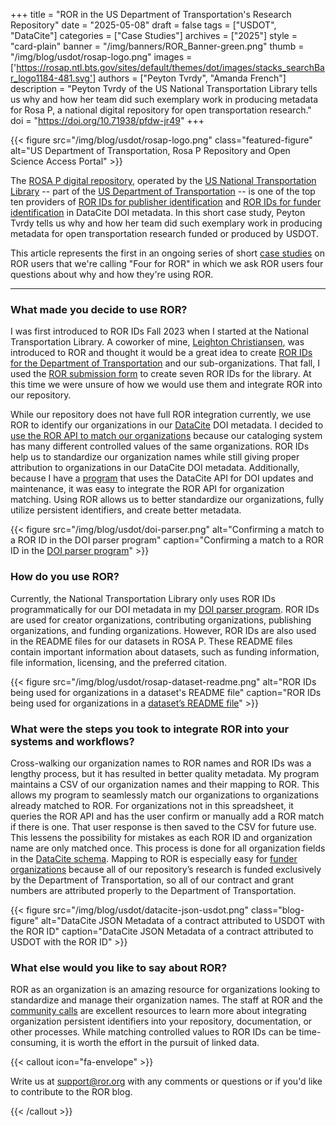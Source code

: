 +++ 
title = "ROR in the US Department of Transportation's Research Repository" 
date = "2025-05-08"
draft = false 
tags = ["USDOT", "DataCite"] 
categories = ["Case Studies"] 
archives = ["2025"]
style = "card-plain" 
banner = "/img/banners/ROR_Banner-green.png" 
thumb = "/img/blog/usdot/rosap-logo.png"
images = ['https://rosap.ntl.bts.gov/sites/default/themes/dot/images/stacks_searchBar_logo1184-481.svg']
authors = ["Peyton Tvrdy", "Amanda French"] 
description = "Peyton Tvrdy of the US National Transportation Library tells us why and how her team did such exemplary work in producing metadata for Rosa P, a national digital repository for open transportation research."
doi = "https://doi.org/10.71938/pfdw-jr49"
+++ 

{{< figure src="/img/blog/usdot/rosap-logo.png" class="featured-figure" alt="US Department of Transportation, Rosa P Repository and Open Science Access Portal" >}}

The [ROSA P digital repository](https://rosap.ntl.bts.gov/), operated by the [US National Transportation Library](https://ntl.bts.gov/ntl) -- part of the [US Department of Transportation](https://www.transportation.gov/) -- is one of the top ten providers of [ROR IDs for publisher identification](https://api.datacite.org/dois?query=publisher.publisherIdentifierScheme:ROR+OR+publisher.schemeUri:%22https://ror.org%22+OR+publisher.publisherIdentifier:*ror*&publisher=true&page[size]=0) and [ROR IDs for funder identification](https://api.datacite.org/dois?query=fundingReferences.funderIdentifierType:ROR&page%5Bsize%5D=0) in DataCite DOI metadata. In this short case study, Peyton Tvrdy tells us why and how her team did such exemplary work in producing metadata for open transportation research funded or produced by USDOT.

This article represents the first in an ongoing series of short [case studies](https://ror.org/categories/case-studies) on ROR users that we're calling "Four for ROR" in which we ask ROR users four questions about why and how they're using ROR.

---

### What made you decide to use ROR?

I was first introduced to ROR IDs Fall 2023 when I started at the National Transportation Library. A coworker of mine, [Leighton Christiansen](https://orcid.org/0000-0002-0543-4268), was introduced to ROR and thought it would be a great idea to create [ROR IDs for the Department of Transportation](https://ror.org/02xfw2e90) and our sub-organizations. That fall, I used the [ROR submission form](https://curation-request.ror.org) to create seven ROR IDs for the library. At this time we were unsure of how we would use them and integrate ROR into our repository. 

While our repository does not have full ROR integration currently, we use ROR to identify our organizations in our [DataCite](https://datacite.org) DOI metadata. I decided to [use the ROR API to match our organizations](https://ror.readme.io/docs/matching#match-organization-names-to-ror-ids-using-the-ror-api) because our cataloging system has many different controlled values of the same organizations. ROR IDs help us to standardize our organization names while still giving proper attribution to organizations in our DataCite DOI metadata. Additionally, because I have a [program](https://github.com/ptvrdy/doi-parser) that uses the DataCite API for DOI updates and maintenance, it was easy to integrate the ROR API for organization matching. Using ROR allows us to better standardize our organizations, fully utilize persistent identifiers, and create better metadata.

{{< figure src="/img/blog/usdot/doi-parser.png" alt="Confirming a match to a ROR ID in the DOI parser program" caption="Confirming a match to a ROR ID in the [DOI parser program](https://github.com/ptvrdy/doi-parser)" >}}


### How do you use ROR?

Currently, the National Transportation Library only uses ROR IDs programmatically for our DOI metadata in my [DOI parser program](https://github.com/ptvrdy/doi-parser). ROR IDs are used for creator organizations, contributing organizations, publishing organizations, and funding organizations. However, ROR IDs are also used in the README files for our datasets in ROSA P. These README files contain important information about datasets, such as funding information, file information, licensing, and the preferred citation. 

{{< figure src="/img/blog/usdot/rosap-dataset-readme.png" alt="ROR IDs being used for organizations in a dataset's README file" caption="ROR IDs being used for organizations in a [dataset’s README file](https://doi.org/10.21949/rb92-6j61)" >}}

### What were the steps you took to integrate ROR into your systems and workflows?

Cross-walking our organization names to ROR names and ROR IDs was a lengthy process, but it has resulted in better quality metadata. My program maintains a CSV of our organization names and their mapping to ROR. This allows my program to seamlessly match our organizations to organizations already matched to ROR. For organizations not in this spreadsheet, it queries the ROR API and has the user confirm or manually add a ROR match if there is one. That user response is then saved to the CSV for future use. This lessens the possibility for mistakes as each ROR ID and organization name are only matched once. This process is done for all organization fields in the [DataCite schema](https://datacite-metadata-schema.readthedocs.io/en/4.5/). Mapping to ROR is especially easy for [funder organizations](https://datacite-metadata-schema.readthedocs.io/en/4.5/properties/fundingreference/#funderidentifier) because all of our repository’s research is funded exclusively by the Department of Transportation, so all of our contract and grant numbers are attributed properly to the Department of Transportation.

{{< figure src="/img/blog/usdot/datacite-json-usdot.png" class="blog-figure" alt="DataCite JSON Metadata of a contract attributed to USDOT with the ROR ID" caption="DataCite JSON Metadata of a contract attributed to USDOT with the ROR ID" >}}

### What else would you like to say about ROR?

ROR as an organization is an amazing resource for organizations looking to standardize and manage their organization names. The staff at ROR and the [community calls](/events) are excellent resources to learn more about integrating organization persistent identifiers into your repository, documentation, or other processes. While matching controlled values to ROR IDs can be time-consuming, it is worth the effort in the pursuit of linked data.

{{< callout icon="fa-envelope" >}} 

Write us at support@ror.org with any comments or questions or if you'd like to contribute to the ROR blog. 

{{< /callout >}} 
